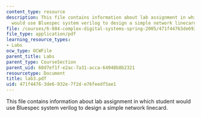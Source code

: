 ```yaml
---
content_type: resource
description: This file contains information about lab assignment in which student
  would use Bluespec system verilog to design a simple network linecard.
file: /courses/6-884-complex-digital-systems-spring-2005/471f44763de6932e7f2de76feedf5ae1_lab3.pdf
file_type: application/pdf
learning_resource_types:
- Labs
ocw_type: OCWFile
parent_title: Labs
parent_type: CourseSection
parent_uid: 60d7ef1f-e2ac-7a31-acca-64948b8b2321
resourcetype: Document
title: lab3.pdf
uid: 471f4476-3de6-932e-7f2d-e76feedf5ae1
---
```

This file contains information about lab assignment in which student would use Bluespec system verilog to design a simple network linecard.

